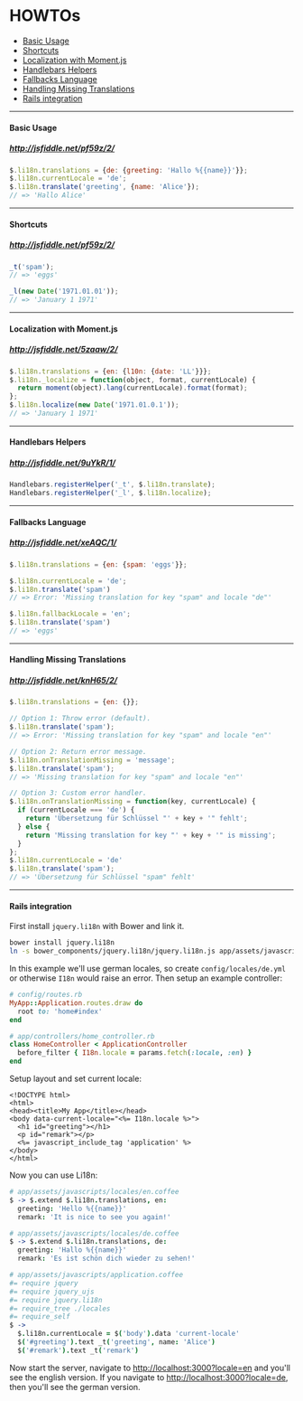 # HOWTOs

* [Basic Usage](https://github.com/kostia/jquery.li18n/blob/master/HOWTO.md#basic-usage)
* [Shortcuts](https://github.com/kostia/jquery.li18n/blob/master/HOWTO.md#shortcuts)
* [Localization with Moment.js](https://github.com/kostia/jquery.li18n/blob/master/HOWTO.md#localization-with-momentjs)
* [Handlebars Helpers](https://github.com/kostia/jquery.li18n/blob/master/HOWTO.md#handlebars-helpers)
* [Fallbacks Language](https://github.com/kostia/jquery.li18n/blob/master/HOWTO.md#fallbacks-language)
* [Handling Missing Translations](https://github.com/kostia/jquery.li18n/blob/master/HOWTO.md#handling-missing-translations)
* [Rails integration](https://github.com/kostia/jquery.li18n/blob/master/HOWTO.md#rails-integration)

---

#### Basic Usage
##### http://jsfiddle.net/pf59z/2/

```javascript
$.li18n.translations = {de: {greeting: 'Hallo %{{name}}'}};
$.li18n.currentLocale = 'de';
$.li18n.translate('greeting', {name: 'Alice'});
// => 'Hallo Alice'
```

---

#### Shortcuts
##### http://jsfiddle.net/pf59z/2/

```javascript
_t('spam');
// => 'eggs'

_l(new Date('1971.01.01'));
// => 'January 1 1971'
```

---

#### Localization with Moment.js
##### http://jsfiddle.net/5zaaw/2/

```javascript
$.li18n.translations = {en: {l10n: {date: 'LL'}}};
$.li18n._localize = function(object, format, currentLocale) {
  return moment(object).lang(currentLocale).format(format);
};
$.li18n.localize(new Date('1971.01.0.1'));
// => 'January 1 1971'
```

---

#### Handlebars Helpers
##### http://jsfiddle.net/9uYkR/1/

```javascript
Handlebars.registerHelper('_t', $.li18n.translate);
Handlebars.registerHelper('_l', $.li18n.localize);
```

---

#### Fallbacks Language
##### http://jsfiddle.net/xeAQC/1/

```javascript
$.li18n.translations = {en: {spam: 'eggs'}};

$.li18n.currentLocale = 'de';
$.li18n.translate('spam')
// => Error: 'Missing translation for key "spam" and locale "de"'

$.li18n.fallbackLocale = 'en';
$.li18n.translate('spam')
// => 'eggs'
```

---

#### Handling Missing Translations 
##### http://jsfiddle.net/knH65/2/

```javascript
$.li18n.translations = {en: {}};

// Option 1: Throw error (default).
$.li18n.translate('spam');
// => Error: 'Missing translation for key "spam" and locale "en"'

// Option 2: Return error message.
$.li18n.onTranslationMissing = 'message';
$.li18n.translate('spam');
// => 'Missing translation for key "spam" and locale "en"'

// Option 3: Custom error handler.
$.li18n.onTranslationMissing = function(key, currentLocale) {
  if (currentLocale === 'de') {
    return 'Übersetzung für Schlüssel "' + key + '" fehlt';
  } else {
    return 'Missing translation for key "' + key + '" is missing';
  }
};
$.li18n.currentLocale = 'de'
$.li18n.translate('spam');
// => 'Übersetzung für Schlüssel "spam" fehlt'
```

---

#### Rails integration

First install `jquery.li18n` with Bower and link it.

```bash
bower install jquery.li18n
ln -s bower_components/jquery.li18n/jquery.li18n.js app/assets/javascripts/
```

In this example we'll use german locales, so create `config/locales/de.yml` or otherwise `I18n` would raise an error.
Then setup an example controller:

```ruby
# config/routes.rb
MyApp::Application.routes.draw do
  root to: 'home#index'
end

# app/controllers/home_controller.rb
class HomeController < ApplicationController
  before_filter { I18n.locale = params.fetch(:locale, :en) }
end
```

Setup layout and set current locale:

```erb
<!DOCTYPE html>
<html>
<head><title>My App</title></head>
<body data-current-locale="<%= I18n.locale %>">
  <h1 id="greeting"></h1>
  <p id="remark"></p>
  <%= javascript_include_tag 'application' %>
</body>
</html>
```

Now you can use Li18n:

```coffeescript
# app/assets/javascripts/locales/en.coffee
$ -> $.extend $.li18n.translations, en:
  greeting: 'Hello %{{name}}'
  remark: 'It is nice to see you again!'

# app/assets/javascripts/locales/de.coffee
$ -> $.extend $.li18n.translations, de:
  greeting: 'Hallo %{{name}}'
  remark: 'Es ist schön dich wieder zu sehen!'

# app/assets/javascripts/application.coffee
#= require jquery
#= require jquery_ujs
#= require jquery.li18n
#= require_tree ./locales
#= require_self
$ ->
  $.li18n.currentLocale = $('body').data 'current-locale'
  $('#greeting').text _t('greeting', name: 'Alice')
  $('#remark').text _t('remark')
```

Now start the server, navigate to [http://localhost:3000?locale=en](http://localhost:3000?locale=en)
and you'll see the english version.
If you navigate to [http://localhost:3000?locale=de](http://localhost:3000?locale=de), 
then you'll see the german version.
